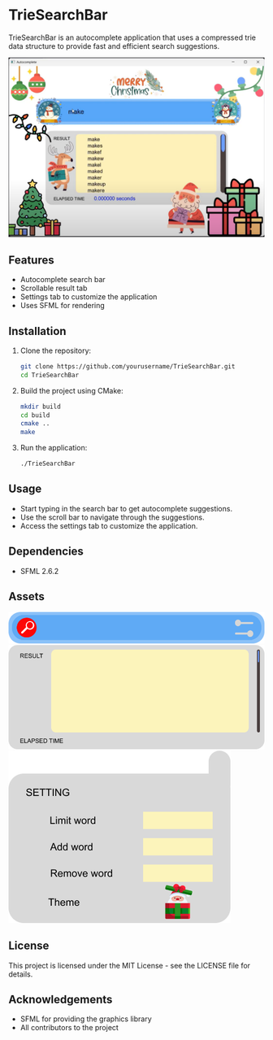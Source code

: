 # TrieSearchBar

TrieSearchBar is an autocomplete application that uses a compressed trie data structure to provide fast and efficient search suggestions.

![Showcase](./img/showcase.png)

## Features

- Autocomplete search bar
- Scrollable result tab
- Settings tab to customize the application
- Uses SFML for rendering

## Installation

1. Clone the repository:
    ```sh
    git clone https://github.com/yourusername/TrieSearchBar.git
    cd TrieSearchBar
    ```

2. Build the project using CMake:
    ```sh
    mkdir build
    cd build
    cmake ..
    make
    ```

3. Run the application:
    ```sh
    ./TrieSearchBar
    ```

## Usage

- Start typing in the search bar to get autocomplete suggestions.
- Use the scroll bar to navigate through the suggestions.
- Access the settings tab to customize the application.

## Dependencies

- SFML 2.6.2

## Assets

![Search Bar](./assets/img/search-bar.png)
![Result Tab](./assets/img/result-tab.png)
![Settings Tab](./assets/img/setting-tab.png)

## License

This project is licensed under the MIT License - see the LICENSE file for details.

## Acknowledgements

- SFML for providing the graphics library
- All contributors to the project
